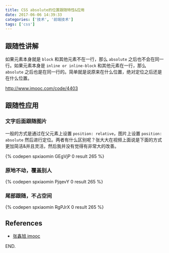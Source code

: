 ```yaml
---
title: CSS absolute的位置跟随特性&应用
date: 2017-06-06 14:39:33
categories: ['技术', '前端技术']
tags: ['css']
---
```


## 跟随性讲解

如果元素本身就是 `block` 和其他元素不在一行，那么 `absolute` 之后也不会在同一行。如果元素本身是 `inline or inline-block` 和其他元素在一行，那么 `absolute` 之后也是在同一行的。简单就是说原来在什么位置，绝对定位之后还是在什么位置。

<http://www.imooc.com/code/4403>

## 跟随性应用

### 文字后面跟随图片

一般的方式是通过在父元素上设置 `position: relative`，图片上设置 `position: absolute` 然后进行定位。两者有什么区别呢？张大大在视频上面说是下面的方式更加简洁&并且灵活，然后我并没有觉得有非常大的改善。

{% codepen spxiaomin GEgVjP 0 result 265 %}

### 原地不动，覆盖别人

{% codepen spxiaomin PjqevY 0 result 265 %}

### 尾部跟随，不占空间

{% codepen spxiaomin RgPJrX 0 result 265 %}

## References

- [张鑫旭 imooc](http://www.imooc.com/video/4461)

END.
